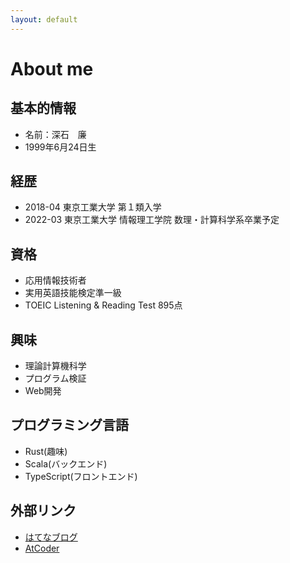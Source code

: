 ```yaml
---
layout: default
---
```


# About me

## 基本的情報
- 名前：深石　廉
- 1999年6月24日生

## 経歴

- 2018-04 東京工業大学 第１類入学
- 2022-03 東京工業大学 情報理工学院 数理・計算科学系卒業予定

## 資格
- 応用情報技術者
- 実用英語技能検定準一級
- TOEIC Listening & Reading Test 895点

## 興味
- 理論計算機科学
- プログラム検証
- Web開発

## プログラミング言語
- Rust(趣味)
- Scala(バックエンド)
- TypeScript(フロントエンド)


## 外部リンク
- [はてなブログ](https://jgvt5ti.hatenablog.com/)
- [AtCoder](https://atcoder.jp/users/jgvt5ti)
